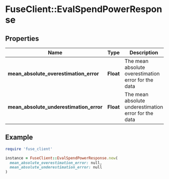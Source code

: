 # FuseClient::EvalSpendPowerResponse

## Properties

| Name | Type | Description | Notes |
| ---- | ---- | ----------- | ----- |
| **mean_absolute_overestimation_error** | **Float** | The mean absolute overestimation error for the data | [optional] |
| **mean_absolute_underestimation_error** | **Float** | The mean absolute underestimation error for the data | [optional] |

## Example

```ruby
require 'fuse_client'

instance = FuseClient::EvalSpendPowerResponse.new(
  mean_absolute_overestimation_error: null,
  mean_absolute_underestimation_error: null
)
```

